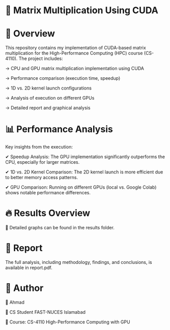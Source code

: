 # 🚀 Matrix Multiplication Using CUDA

# 📌 Overview
This repository contains my implementation of CUDA-based matrix multiplication for the High-Performance Computing (HPC) course (CS-4110). The project includes:

-> CPU and GPU matrix multiplication implementation using CUDA

-> Performance comparison (execution time, speedup)

-> 1D vs. 2D kernel launch configurations

-> Analysis of execution on different GPUs

-> Detailed report and graphical analysis


# 📊 Performance Analysis

Key insights from the execution:

✔ Speedup Analysis: The GPU implementation significantly outperforms the CPU, especially for larger matrices.

✔ 1D vs. 2D Kernel Comparison: The 2D kernel launch is more efficient due to better memory access patterns.

✔ GPU Comparison: Running on different GPUs (local vs. Google Colab) shows notable performance differences.


# 🔥 Results Overview

📌 Detailed graphs can be found in the results folder.


# 📝 Report

The full analysis, including methodology, findings, and conclusions, is available in report.pdf.


# 🤖 Author

📌 Ahmad

📌 CS Student FAST-NUCES Islamabad

📌 Course: CS-4110 High-Performance Computing with GPU


